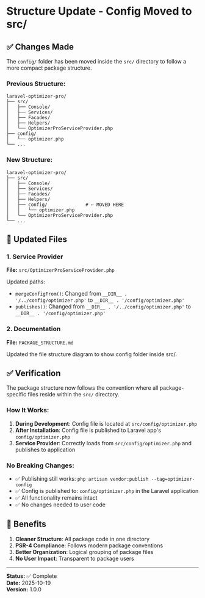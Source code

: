 # Structure Update - Config Moved to src/

## ✅ Changes Made

The `config/` folder has been moved inside the `src/` directory to follow a more compact package structure.

### Previous Structure:
```
laravel-optimizer-pro/
├── src/
│   ├── Console/
│   ├── Services/
│   ├── Facades/
│   ├── Helpers/
│   └── OptimizerProServiceProvider.php
├── config/
│   └── optimizer.php
└── ...
```

### New Structure:
```
laravel-optimizer-pro/
├── src/
│   ├── Console/
│   ├── Services/
│   ├── Facades/
│   ├── Helpers/
│   ├── config/              # ← MOVED HERE
│   │   └── optimizer.php
│   └── OptimizerProServiceProvider.php
└── ...
```

## 📝 Updated Files

### 1. Service Provider
**File:** `src/OptimizerProServiceProvider.php`

Updated paths:
- `mergeConfigFrom()`: Changed from `__DIR__ . '/../config/optimizer.php'` to `__DIR__ . '/config/optimizer.php'`
- `publishes()`: Changed from `__DIR__ . '/../config/optimizer.php'` to `__DIR__ . '/config/optimizer.php'`

### 2. Documentation
**File:** `PACKAGE_STRUCTURE.md`

Updated the file structure diagram to show config folder inside src/.

## ✅ Verification

The package structure now follows the convention where all package-specific files reside within the `src/` directory.

### How It Works:

1. **During Development**: Config file is located at `src/config/optimizer.php`
2. **After Installation**: Config file is published to Laravel app's `config/optimizer.php`
3. **Service Provider**: Correctly loads from `src/config/optimizer.php` and publishes to application

### No Breaking Changes:

- ✅ Publishing still works: `php artisan vendor:publish --tag=optimizer-config`
- ✅ Config is published to: `config/optimizer.php` in the Laravel application
- ✅ All functionality remains intact
- ✅ No changes needed to user code

## 🎯 Benefits

1. **Cleaner Structure**: All package code in one directory
2. **PSR-4 Compliance**: Follows modern package conventions
3. **Better Organization**: Logical grouping of package files
4. **No User Impact**: Transparent to package users

---

**Status:** ✅ Complete  
**Date:** 2025-10-19  
**Version:** 1.0.0
